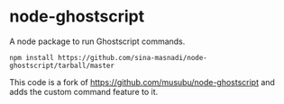 # node-ghostscript
A node package to run Ghostscript commands.

`npm install https://github.com/sina-masnadi/node-ghostscript/tarball/master`

This code is a fork of https://github.com/musubu/node-ghostscript and adds the custom command feature to it.

